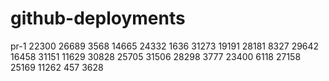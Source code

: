 # github-deployments

pr-1
22300
26689
3568
14665
24332
1636
31273
19191
28181
8327
29642
16458
31151
11629
30828
25705
31506
28298
3777
23400
6118
27158
25169
11262
457
3628
